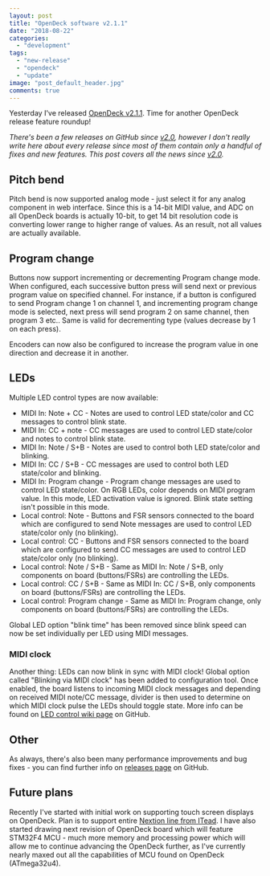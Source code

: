 ```yaml
---
layout: post
title: "OpenDeck software v2.1.1"
date: "2018-08-22"
categories: 
  - "development"
tags: 
  - "new-release"
  - "opendeck"
  - "update"
image: "post_default_header.jpg"
comments: true
---
```


Yesterday I've released [OpenDeck v2.1.1](https://github.com/paradajz/OpenDeck/releases/tag/v2.1.1). Time for another OpenDeck release feature roundup!

_There's been a few releases on GitHub since [v2.0](https://shanteacontrols.wpcomstaging.com/2018/05/28/opendeck-software-v2-0/), however I don't really write here about every release since most of them contain only a handful of fixes and new features. This post covers all the news since [v2.0](https://github.com/paradajz/OpenDeck/releases/tag/v2.0.1)._

## Pitch bend

Pitch bend is now supported analog mode - just select it for any analog component in web interface. Since this is a 14-bit MIDI value, and ADC on all OpenDeck boards is actually 10-bit, to get 14 bit resolution code is converting lower range to higher range of values. As an result, not all values are actually available.

## Program change

Buttons now support incrementing or decrementing Program change mode. When configured, each successive button press will send next or previous program value on specified channel. For instance, if a button is configured to send Program change 1 on channel 1, and incrementing program change mode is selected, next press will send program 2 on same channel, then program 3 etc.. Same is valid for decrementing type (values decrease by 1 on each press).

Encoders can now also be configured to increase the program value in one direction and decrease it in another.

## LEDs

Multiple LED control types are now available:

- MIDI In: Note + CC - Notes are used to control LED state/color and CC messages to control blink state.
- MIDI In: CC + note - CC messages are used to control LED state/color and notes to control blink state.
- MIDI In: Note / S+B - Notes are used to control both LED state/color and blinking.
- MIDI In: CC / S+B - CC messages are used to control both LED state/color and blinking.
- MIDI In: Program change - Program change messages are used to control LED state/color. On RGB LEDs, color depends on MIDI program value. In this mode, LED activation value is ignored. Blink state setting isn't possible in this mode.
- Local control: Note - Buttons and FSR sensors connected to the board which are configured to send Note messages are used to control LED state/color only (no blinking).
- Local control: CC - Buttons and FSR sensors connected to the board which are configured to send CC messages are used to control LED state/color only (no blinking).
- Local control: Note / S+B - Same as MIDI In: Note / S+B, only components on board (buttons/FSRs) are controlling the LEDs.
- Local control: CC / S+B - Same as MIDI In: CC / S+B, only components on board (buttons/FSRs) are controlling the LEDs.
- Local control: Program change - Same as MIDI In: Program change, only components on board (buttons/FSRs) are controlling the LEDs.

Global LED option "blink time" has been removed since blink speed can now be set individually per LED using MIDI messages.

### MIDI clock

Another thing: LEDs can now blink in sync with MIDI clock! Global option called "Blinking via MIDI clock" has been added to configuration tool. Once enabled, the board listens to incoming MIDI clock messages and depending on received MIDI note/CC message, divider is then used to determine on which MIDI clock pulse the LEDs should toggle state. More info can be found on [LED control wiki page](https://github.com/Shantea/OpenDeck/wiki/LED-control) on GitHub.

## Other

As always, there's also been many performance improvements and bug fixes - you can find further info on [releases page](https://github.com/paradajz/OpenDeck/releases) on GitHub.

## Future plans

Recently I've started with initial work on supporting touch screen displays on OpenDeck. Plan is to support entire [Nextion line from ITead](https://nextion.itead.cc/). I have also started drawing next revision of OpenDeck board which will feature STM32F4 MCU - much more memory and processing power which will allow me to continue advancing the OpenDeck further, as I've currently nearly maxed out all the capabilities of MCU found on OpenDeck (ATmega32u4).
